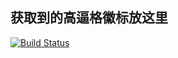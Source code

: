 ## 获取到的高逼格徽标放这里

[![Build Status](https://travis-ci.org/shenxiang11/travis-demo.svg?branch=master)](https://travis-ci.org/shenxiang11/travis-demo)
